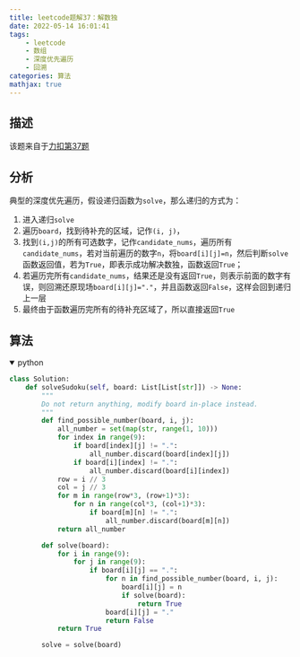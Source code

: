 ```yaml
---
title: leetcode题解37：解数独
date: 2022-05-14 16:01:41
tags:
    - leetcode
    - 数组
    - 深度优先遍历
    - 回溯
categories: 算法
mathjax: true
---
```


## 描述

该题来自于[力扣第37题](https://leetcode.cn/problems/sudoku-solver/)
<!--more-->

## 分析
典型的深度优先遍历，假设递归函数为`solve`，那么递归的方式为：
1. 进入递归`solve`
2. 遍历`board`，找到待补充的区域，记作`(i, j)`，
3. 找到`(i,j)`的所有可选数字，记作`candidate_nums`，遍历所有`candidate_nums`，若对当前遍历的数字`n`，将`board[i][j]=n`，然后判断`solve`函数返回值，若为`True`，即表示成功解决数独，函数返回`True`；
4. 若遍历完所有`candidate_nums`，结果还是没有返回`True`，则表示前面的数字有误，则回溯还原现场`board[i][j]="."`，并且函数返回`False`，这样会回到递归上一层
5. 最终由于函数遍历完所有的待补充区域了，所以直接返回`True`

## 算法

<details open>
<summary>python</summary>

```python
class Solution:
    def solveSudoku(self, board: List[List[str]]) -> None:
        """
        Do not return anything, modify board in-place instead.
        """
        def find_possible_number(board, i, j):
            all_number = set(map(str, range(1, 10)))
            for index in range(9):
                if board[index][j] != ".":
                    all_number.discard(board[index][j])
                if board[i][index] != ".":
                    all_number.discard(board[i][index])
            row = i // 3
            col = j // 3
            for m in range(row*3, (row+1)*3):
                for n in range(col*3, (col+1)*3):
                    if board[m][n] != ".":
                        all_number.discard(board[m][n])
            return all_number

        def solve(board):
            for i in range(9):
                for j in range(9):
                    if board[i][j] == ".":
                        for n in find_possible_number(board, i, j):
                            board[i][j] = n
                            if solve(board):
                                return True
                        board[i][j] = "."
                        return False
            return True

        solve = solve(board)

```
</details>
